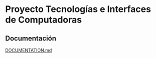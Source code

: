 # Proyecto Tecnologías e Interfaces de Computadoras

## Documentación

[DOCUMENTATION.md](docs/DOCUMENTATION.md)